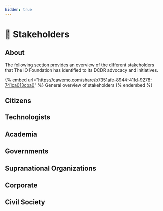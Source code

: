 ```yaml
---
hidden: true
---
```


# 🚧 Stakeholders

## About

The following section provides an overview of the different stakeholders that The IO Foundation has identified to its DCDR advocacy and initiatives.



{% embed url="https://cawemo.com/share/b7351afe-8944-41fd-9278-741ca013cba0" %}
General overview of stakeholders
{% endembed %}

## Citizens



## Technologists



## Academia



## Governments



## Supranational Organizations



## Corporate



## Civil Society

